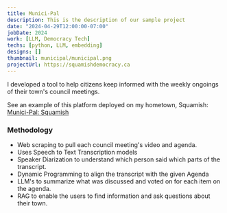 ```yaml
---
title: Munici-Pal
description: This is the description of our sample project
date: "2024-04-29T12:00:00-07:00"
jobDate: 2024
work: [LLM, Democracy Tech]
techs: [python, LLM, embedding]
designs: []
thumbnail: municipal/municipal.png
projectUrl: https://squamishdemocracy.ca
---
```


I developed a tool to help citizens keep informed with the weekly ongoings of their town's council meetings.

See an example of this platform deployed on my hometown, Squamish:
[Munici-Pal: Squamish](https://squamishdemocracy.ca)

### Methodology

* Web scraping to pull each council meeting's video and agenda.
* Uses Speech to Text Transcription models
* Speaker Diarization to understand which person said which parts of the transcript.
* Dynamic Programming to align the transcript with the given Agenda
* LLM's to summarize what was discussed and voted on for each item on the agenda.
* RAG to enable the users to find information and ask questions about their town.
